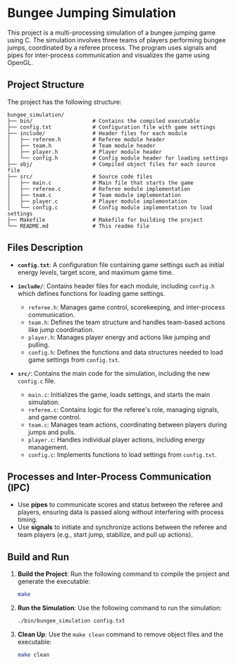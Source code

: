 # Bungee Jumping Simulation

This project is a multi-processing simulation of a bungee jumping game using C. The simulation involves three teams of players performing bungee jumps, coordinated by a referee process. The program uses signals and pipes for inter-process communication and visualizes the game using OpenGL.

## Project Structure

The project has the following structure:

```plaintext
bungee_simulation/
├── bin/                   # Contains the compiled executable
├── config.txt             # Configuration file with game settings
├── include/               # Header files for each module
│   ├── referee.h          # Referee module header
│   ├── team.h             # Team module header
│   ├── player.h           # Player module header
│   └── config.h           # Config module header for loading settings
├── obj/                   # Compiled object files for each source file
├── src/                   # Source code files
│   ├── main.c             # Main file that starts the game
│   ├── referee.c          # Referee module implementation
│   ├── team.c             # Team module implementation
│   ├── player.c           # Player module implementation
│   └── config.c           # Config module implementation to load settings
├── Makefile               # Makefile for building the project
└── README.md              # This readme file
```

## Files Description

- **`config.txt`**: A configuration file containing game settings such as initial energy levels, target score, and maximum game time.
  
- **`include/`**: Contains header files for each module, including `config.h` which defines functions for loading game settings.
  - `referee.h`: Manages game control, scorekeeping, and inter-process communication.
  - `team.h`: Defines the team structure and handles team-based actions like jump coordination.
  - `player.h`: Manages player energy and actions like jumping and pulling.
  - `config.h`: Defines the functions and data structures needed to load game settings from `config.txt`.
  
- **`src/`**: Contains the main code for the simulation, including the new `config.c` file.
  - `main.c`: Initializes the game, loads settings, and starts the main simulation.
  - `referee.c`: Contains logic for the referee's role, managing signals, and game control.
  - `team.c`: Manages team actions, coordinating between players during jumps and pulls.
  - `player.c`: Handles individual player actions, including energy management.
  - `config.c`: Implements functions to load settings from `config.txt`.

## Processes and Inter-Process Communication (IPC)

   - Use **pipes** to communicate scores and status between the referee and players, ensuring data is passed along without interfering with process timing.
   - Use **signals** to initiate and synchronize actions between the referee and team players (e.g., start jump, stabilize, and pull up actions).

## Build and Run

1. **Build the Project**: Run the following command to compile the project and generate the executable:

    ```bash
    make
    ```

2. **Run the Simulation**: Use the following command to run the simulation:

    ```bash
    ./bin/bungee_simulation config.txt
    ```

3. **Clean Up**: Use the `make clean` command to remove object files and the executable:

    ```bash
    make clean
    ```

